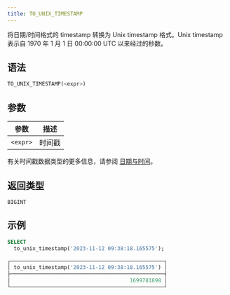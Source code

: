 ```yaml
---
title: TO_UNIX_TIMESTAMP
---
```


将日期/时间格式的 timestamp 转换为 Unix timestamp 格式。Unix timestamp 表示自 1970 年 1 月 1 日 00:00:00 UTC 以来经过的秒数。

## 语法

```sql
TO_UNIX_TIMESTAMP(<expr>)
```

## 参数

| 参数        | 描述         |
| ----------- | ------------ |
| `<expr>`    | 时间戳       |

有关时间戳数据类型的更多信息，请参阅 [日期与时间](../../00-sql-reference/10-data-types/20-data-type-time-date-types.md)。

## 返回类型

`BIGINT`

## 示例

```sql
SELECT
  to_unix_timestamp('2023-11-12 09:38:18.165575');

┌─────────────────────────────────────────────────┐
│ to_unix_timestamp('2023-11-12 09:38:18.165575') │
├─────────────────────────────────────────────────┤
│                                      1699781898 │
└─────────────────────────────────────────────────┘
```